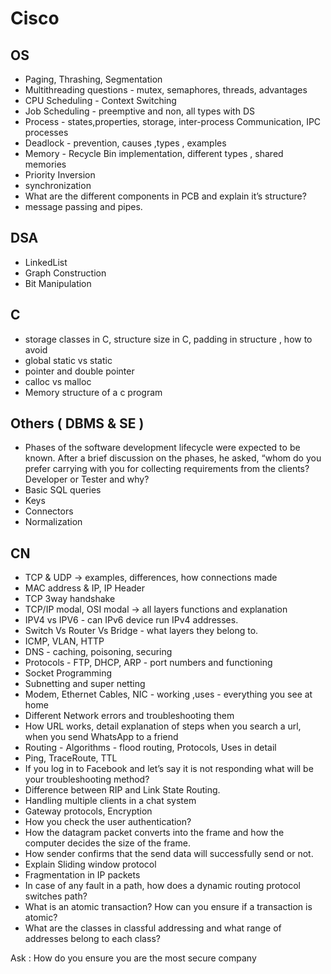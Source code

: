 
# Cisco

## OS

* Paging, Thrashing, Segmentation
* Multithreading questions - mutex, semaphores, threads, advantages
* CPU Scheduling - Context Switching
* Job Scheduling - preemptive and non, all types with DS
* Process - states,properties, storage, inter-process Communication, IPC processes
* Deadlock - prevention, causes ,types , examples
* Memory - Recycle Bin implementation, different types , shared memories
* Priority Inversion
* synchronization
* What are the different components in PCB and explain it’s structure?
* message passing and pipes.

## DSA

* LinkedList
* Graph Construction
* Bit Manipulation

## C

* storage classes in C, structure size in C, padding in structure , how to avoid
* global static vs static
* pointer and double pointer
* calloc vs malloc
* Memory structure of a c program

## Others ( DBMS & SE )

* Phases of the software development lifecycle were expected to be known. After a brief discussion on the phases, he asked, “whom do you prefer carrying with you for collecting requirements from the clients? Developer or Tester and why?
* Basic SQL queries
* Keys
* Connectors
* Normalization

## CN

* TCP & UDP -> examples, differences, how connections made
* MAC address & IP, IP Header
* TCP 3way handshake
* TCP/IP modal, OSI modal -> all layers functions and explanation
* IPV4 vs IPV6 - can IPv6 device run IPv4 addresses.
* Switch Vs Router Vs Bridge - what layers they belong to.
* ICMP, VLAN, HTTP
* DNS - caching, poisoning, securing
* Protocols - FTP, DHCP, ARP - port numbers and functioning
* Socket Programming
* Subnetting and super netting
* Modem, Ethernet Cables, NIC - working ,uses - everything you see at home
* Different Network errors and troubleshooting them
* How URL works, detail explanation of steps when you search a url, when you send WhatsApp to a friend
* Routing  - Algorithms - flood routing, Protocols, Uses in detail
* Ping, TraceRoute, TTL
* If you log in to Facebook and let’s say it is not responding what will be your troubleshooting method?
* Difference between RIP and Link State Routing.
* Handling multiple clients in a chat system
* Gateway protocols, Encryption
* How you check the user authentication?
* How the datagram packet converts into the frame and how the computer decides the size of the frame.
* How sender confirms that the send data will successfully send or not.
* Explain Sliding window protocol
* Fragmentation in IP packets
* In case of any fault in a path, how does a dynamic routing protocol switches path?
* What is an atomic transaction? How can you ensure if a transaction is atomic?
* What are the classes in classful addressing and what range of addresses belong to each class?

Ask :
How do you ensure you are the most secure company
